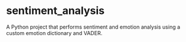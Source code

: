 # sentiment_analysis
A Python project that performs sentiment and emotion analysis using a custom emotion dictionary and VADER.
